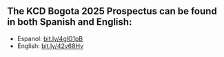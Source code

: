 ## The KCD Bogota 2025 Prospectus can be found in both Spanish and English:

* Espanol: [bit.ly/4glG1pB](https://www.canva.com/design/DAGdyHVM2LM/BHDg_O8LHnMngqyIgA6GqA/view?)
* English: [bit.ly/42v68Hv](https://www.canva.com/design/DAGVi9PCLAM/JX-gJFTGapfxnI0viIyYGg/view?)
